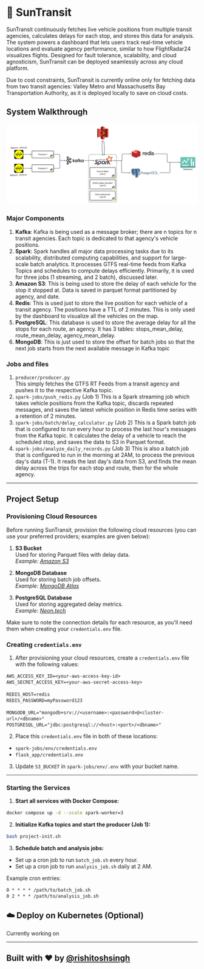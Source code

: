 # 🚌 SunTransit

SunTransit continuously fetches live vehicle positions from multiple transit agencies, calculates delays for each stop, and stores this data for analysis. The system powers a dashboard that lets users track real-time vehicle locations and evaluate agency performance, similar to how FlightRadar24 visualizes flights. Designed for fault tolerance, scalability, and cloud agnosticism, SunTransit can be deployed seamlessly across any cloud platform.

Due to cost constraints, SunTransit is currently online only for fetching data from two transit agencies: Valley Metro and Massachusetts Bay Transportation Authority, as it is deployed locally to save on cloud costs.


## System Walkthrough

![SunTransit Banner](docs/dataflow.png)

### Major Components
1. **Kafka**: Kafka is being used as a message broker; there are n topics for n transit agencies. Each topic is dedicated to that agency's vehicle positions.  
2. **Spark**: Spark handles all major data processing tasks due to its scalability, distributed computing capabilities, and support for large-scale batch analytics. It processes GTFS real-time feeds from Kafka Topics and schedules to compute delays efficiently. Primarily, it is used for three jobs (1 streaming, and 2 batch), discussed later.
3. **Amazon S3**: This is being used to store the delay of each vehicle for the stop it stopped at. Data is saved in parquet format partitioned by agency, and date.
4. **Redis**: This is used just to store the live position for each vehicle of a transit agency. The positions have a TTL of 2 minutes. This is only used by the dashboard to visualize all the vehicles on the map.
5. **PostgreSQL**: This database is used to store the average delay for all the stops for each route, an agency. It has 3 tables: stops_mean_delay, route_mean_delay, agency_mean_delay.
6. **MongoDB**: This is just used to store the offset for batch jobs so that the next job starts from the next available message in Kafka topic

### Jobs and files
1. `producer/producer.py`  
   This simply fetches the GTFS RT Feeds from a transit agency and pushes it to the respective Kafka topic.
2. `spark-jobs/push_redis.py` (Job 1)
   This is a Spark streaming job which takes vehicle positions from the Kafka topic, discards repeated messages, and saves the latest vehicle position in Redis time series with a retention of 2 minutes.
3. `spark-jobs/batch/delay_calculator.py` (Job 2)
   This is a Spark batch job that is configured to run every hour to process the last hour's messages from the Kafka topic. It calculates the delay of a vehicle to reach the scheduled stop, and saves the data to S3 in Parquet format.
4. `spark-jobs/analyze_daily_records.py`  (Job 3)
   This is also a batch job that is configured to run in the morning at 2AM, to process the previous day's data (T-1). It reads the last day's data from S3, and finds the mean delay across the trips for each stop and route, then for the whole agency.

---

## Project Setup

### Provisioning Cloud Resources

Before running SunTransit, provision the following cloud resources (you can use your preferred providers; examples are given below):

1. **S3 Bucket**  
  Used for storing Parquet files with delay data.  
  _Example: [Amazon S3](https://aws.amazon.com/s3/)_

2. **MongoDB Database**  
  Used for storing batch job offsets.  
  _Example: [MongoDB Atlas](https://www.mongodb.com/products/platform/atlas-database)_

3. **PostgreSQL Database**  
  Used for storing aggregated delay metrics.  
  _Example: [Neon.tech](https://neon.tech/)_

Make sure to note the connection details for each resource, as you'll need them when creating your `credentials.env` file.

### Creating `credentials.env`

1. After provisioning your cloud resources, create a `credentials.env` file with the following values:

```env
AWS_ACCESS_KEY_ID=<your-aws-access-key-id>
AWS_SECRET_ACCESS_KEY=<your-aws-secret-access-key>

REDIS_HOST=redis
REDIS_PASSWORD=myPassword123

MONGODB_URL="mongodb+srv://<username>:<password>@<cluster-url>/<dbname>"
POSTGRESQL_URL="jdbc:postgresql://<host>:<port>/<dbname>"
```

2. Place this `credentials.env` file in both of these locations:
  - `spark-jobs/env/credentials.env`
  - `flask_app/credentials.env`

3. Update `S3_BUCKET` in `spark-jobs/env/.env` with your bucket name.

---

### Starting the Services

1. **Start all services with Docker Compose:**
  ```bash
  docker compose up -d --scale spark-worker=3
  ```

2. **Initialize Kafka topics and start the producer (Job 1):**
  ```bash
  bash project-init.sh
  ```

3. **Schedule batch and analysis jobs:**
  - Set up a cron job to run `batch_job.sh` every hour.
  - Set up a cron job to run `analysis_job.sh` daily at 2 AM.

Example cron entries:
```cron
0 * * * * /path/to/batch_job.sh
0 2 * * * /path/to/analysis_job.sh
```


## ☁️ Deploy on Kubernetes (Optional)

Currently working on


---

Built with ❤️ by [@rishitoshsingh](https://github.com/rishitoshsingh)
---